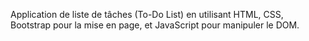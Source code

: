 
Application de liste de tâches (To-Do List) en utilisant HTML, CSS, Bootstrap pour la mise en page, et JavaScript pour manipuler le DOM.
 